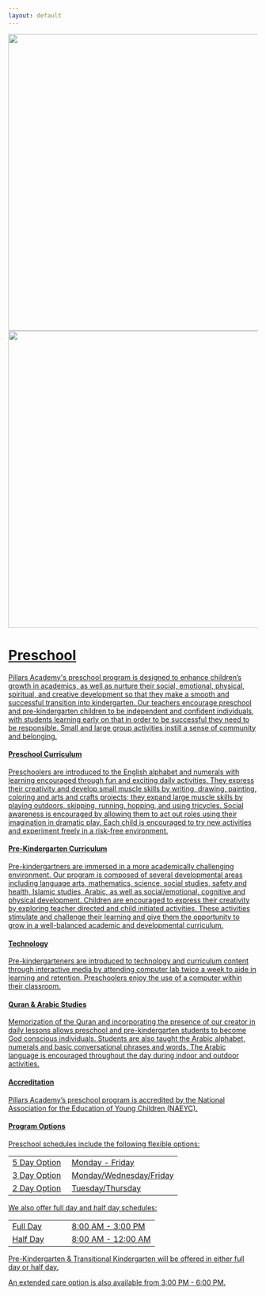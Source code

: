 ```yaml
---
layout: default
---
```

<a href="https://cloud.githubusercontent.com/assets/11180395/15264905/0de96ee8-192e-11e6-8d9d-e308b3e52503.jpg">
  <img width="600" src="https://cloud.githubusercontent.com/assets/11180395/15264905/0de96ee8-192e-11e6-8d9d-e308b3e52503.jpg"/>

<a href="https://cloud.githubusercontent.com/assets/11180395/15264902/fc67066c-192d-11e6-8450-a0fc84067480.jpg">
  <img width="600" src="https://cloud.githubusercontent.com/assets/11180395/15264902/fc67066c-192d-11e6-8450-a0fc84067480.jpg"/>
  


# Preschool

Pillars Academy's preschool program is designed to enhance children’s growth in academics, as well as nurture their social, emotional, physical, spiritual, and creative development so that they make a smooth and successful transition into kindergarten. Our teachers encourage preschool and pre-kindergarten children to be independent and confident individuals, with students learning early on that in order to be successful they need to be responsible. Small and large group activities instill a sense of community and belonging.

#### Preschool Curriculum

Preschoolers are introduced to the English alphabet and numerals with learning encouraged through fun and exciting daily activities. They express their creativity and develop small muscle skills by writing, drawing, painting, coloring and arts and crafts projects; they expand large muscle skills by playing outdoors, skipping, running, hopping, and using tricycles. Social awareness is encouraged by allowing them to act out roles using their imagination in dramatic play. Each child is encouraged to try new activities and experiment freely in a risk-free environment.

#### Pre-Kindergarten Curriculum

Pre-kindergartners are immersed in a more academically challenging environment. Our program is composed of several developmental areas including language arts, mathematics, science, social studies, safety and health, Islamic studies, Arabic, as well as social/emotional, cognitive and physical development. Children are encouraged to express their creativity by exploring teacher directed and child initiated activities. These activities stimulate and challenge their learning and give them the opportunity to grow in a well-balanced academic and developmental curriculum.

#### Technology

Pre-kindergarteners are introduced to technology and curriculum content through interactive media by attending computer lab twice a week to aide in learning and retention. Preschoolers enjoy the use of a computer within their classroom.


#### Quran & Arabic Studies

Memorization of the Quran and incorporating the presence of our creator in daily lessons allows preschool and pre-kindergarten students to become God conscious individuals. Students are also taught the Arabic alphabet, numerals and basic conversational phrases and words. The Arabic language is encouraged throughout the day during indoor and outdoor activities.

#### Accreditation

Pillars Academy’s preschool program is accredited by the National Association for the Education of Young Children (NAEYC).

#### Program Options

Preschool schedules include the following flexible options:

<table>
<col width="120" />
<tr><td>5 Day Option</td><td>Monday - Friday</td></tr>
<tr><td>3 Day Option</td><td>Monday/Wednesday/Friday</td></tr>
<tr><td>2 Day Option</td><td>Tuesday/Thursday</td></tr>
</table>

We also offer full day and half day schedules:

<table>
<col width="120" />
<tr><td>Full Day</td><td>8:00 AM - 3:00 PM</td></tr>
<tr><td>Half Day</td><td>8:00 AM - 12:00 AM</td></tr>
</table>

Pre-Kindergarten & Transitional Kindergarten will be offered in either full day or half day.

An extended care option is also available from 3:00 PM - 6:00 PM.



